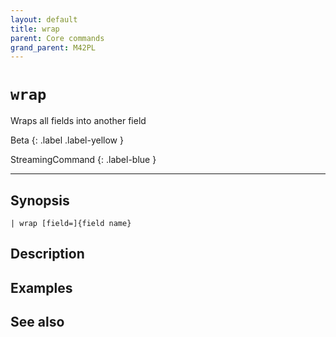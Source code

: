 ```yaml
---
layout: default
title: wrap
parent: Core commands
grand_parent: M42PL
---
```


# `wrap`

Wraps all fields into another field

Beta
{: .label .label-yellow }

StreamingCommand
{: .label-blue }

---



## Synopsis

```shell
| wrap [field=]{field name}
```


## Description

## Examples

## See also

